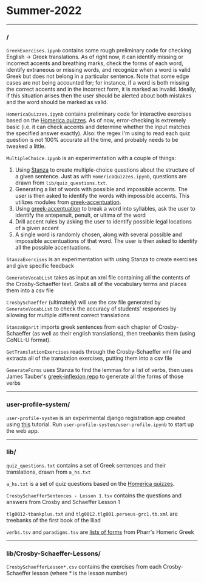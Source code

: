 # Summer-2022

---

### /

`GreekExercises.ipynb` contains some rough preliminary code for checking English -> Greek translations. As of right now, it can identify missing or incorrect accents and breathing marks, check the forms of each word, identify extraneous or missing words, and recognize when a word is valid Greek but does not belong in a particular sentence. Note that some edge cases are not being accounted for; for instance, if a word is both missing the correct accents and in the incorrect form, it is marked as invalid. Ideally, if this situation arises then the user should be alerted about both mistakes and the word should be marked as valid.

`HomericaQuizzes.ipynb` contains preliminary code for interactive exercises based on the [Homerica quizzes](https://github.com/gregorycrane/Homerica/tree/master/quizzes). As of now, error-checking is extremely basic (i.e. it can check accents and determine whether the input matches the specified answer exactly). Also: the regex I'm using to read each quiz question is not 100% accurate all the time, and probably needs to be tweaked a little.

`MultipleChoice.ipynb` is an experimentation with a couple of things: 
1. Using [Stanza](https://stanfordnlp.github.io/stanza/index.html) to create multiple-choice questions about the structure of a given sentence. Just as with `HomericaQuizzes.ipynb`, questions are drawn from `lib/quiz_questions.txt`. 
2. Generating a list of words with possible and impossible accents. The user is then asked to identify the words with impossible accents. This utilizes modules from [greek-accentuation](https://github.com/jtauber/greek-accentuation).
3. Using [greek-accentuation](https://github.com/jtauber/greek-accentuation) to break a word into syllables, ask the user to identify the antepenult, penult, or ultima of the word
4. Drill accent rules by asking the user to identify possible legal locations of a given accent
5. A single word is randomly chosen, along with several possible and impossible accentuations of that word. The user is then asked to identify all the possible accentuations.

`StanzaExercises` is an experimentation with using Stanza to create exercises and give specific feedback

`GenerateVocabList` takes as input an xml file containing all the contents of the Crosby-Schaeffer text. Grabs all of the vocabulary terms and places them into a csv file

`CrosbySchaeffer` (ultimately) will use the csv file generated by `GenerateVocabList` to check the accuracy of students' responses by allowing for multiple different correct translations 

`StanzaUgarit` imports greek sentences from each chapter of Crosby-Schaeffer (as well as their english translations), then treebanks them (using CoNLL-U format).

`GetTranslationExercises` reads through the Crosby-Schaeffer xml file and extracts all of the translation exercises, putting them into a csv file

`GenerateForms` uses Stanza to find the lemmas for a list of verbs, then uses James Tauber's [greek-inflexion repo](https://github.com/jtauber/greek-inflexion) to generate all the forms of those verbs 



---

### user-profile-system/

`user-profile-system` is an experimental django registration app created using [this](https://dev.to/earthcomfy/creating-a-django-registration-login-app-part-i-1di5) tutorial. Run `user-profile-system/user-profile.ipynb` to start up the web app.

---

### lib/

`quiz_questions.txt` contains a set of Greek sentences and their translations, drawn from `a_hs.txt`

`a_hs.txt` is a set of quiz questions based on the [Homerica quizzes](https://github.com/gregorycrane/Homerica/tree/master/quizzes). 

`CrosbySchaefferSentences - Lesson 1.tsv` contains the questions and answers from Crosby and Schaeffer Lesson 1

`tlg0012-tbankplus.txt` and `tlg0012.tlg001.perseus-grc1.tb.xml` are treebanks of the first book of the Iliad

`verbs.tsv` and `paradigms.tsv` are [lists of forms](https://github.com/jtauber/greek-inflexion/tree/master/homer-data) from Pharr's Homeric Greek

---

### lib/Crosby-Schaeffer-Lessons/

`CrosbySchaefferLesson*.csv` contains the exercises from each Crosby-Schaeffer lesson (where * is the lesson number)
